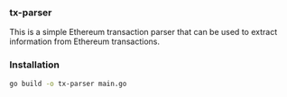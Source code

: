 ### tx-parser

This is a simple Ethereum transaction parser that can be used to extract information from Ethereum transactions. 

### Installation

```bash
go build -o tx-parser main.go
```
